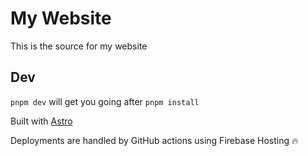 # My Website

This is the source for my website

## Dev

`pnpm dev` will get you going after `pnpm install`

Built with [Astro](https://astro.build)

Deployments are handled by GitHub actions using Firebase Hosting 🔥


